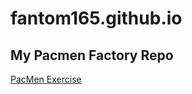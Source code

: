 # fantom165.github.io
## My Pacmen Factory Repo
<a href="https://github.com/fantom165/fantom165.github.io/PacMen-Exercise"> PacMen Exercise </a>
